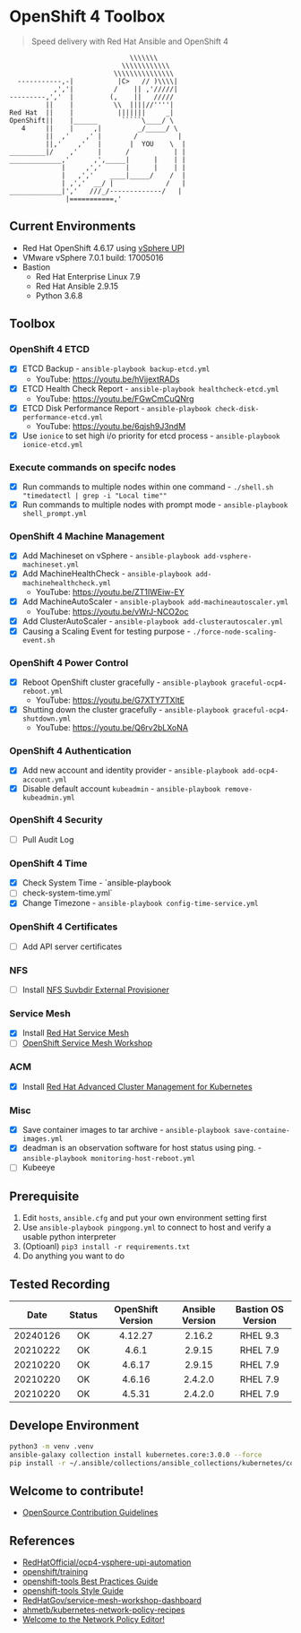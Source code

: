 # OpenShift 4 Toolbox

> Speed delivery with Red Hat Ansible and OpenShift 4

```
                              \\\\\\\
                            \\\\\\\\\\\\
                          \\\\\\\\\\\\\\\
  -----------,-|           |C>   // )\\\\|
           ,','|          /    || ,'/////|
---------,','  |         (,    ||   /////
         ||    |          \\  ||||//''''|
Red Hat  ||    |           |||||||     _|
OpenShift||    |______      `````\____/ \
   4     ||    |     ,|         _/_____/ \
         ||  ,'    ,' |        /          |
         ||,'    ,'   |       |  YOU    \  |
_________|/    ,'     |      /           | |
_____________,'      ,',_____|      |    | |
             |     ,','      |      |    | |
             |   ,','    ____|_____/    /  |
             | ,','  __/ |             /   |
_____________|','   ///_/-------------/   |
              |===========,'
```

## Current Environments

- Red Hat OpenShift 4.6.17 using [vSphere UPI][1]
- VMware vSphere 7.0.1 build: 17005016
- Bastion
  - Red Hat Enterprise Linux 7.9
  - Red Hat Ansible 2.9.15
  - Python 3.6.8

## Toolbox

### OpenShift 4 ETCD

- [x] ETCD Backup - `ansible-playbook backup-etcd.yml`
  - YouTube: https://youtu.be/hVijextRADs
- [x] ETCD Health Check Report - `ansible-playbook healthcheck-etcd.yml`
  - YouTube: https://youtu.be/FGwCmCuQNrg
- [x] ETCD Disk Performance Report - `ansible-playbook check-disk-performance-etcd.yml`
  - YouTube: https://youtu.be/6qjsh9J3ndM
- [x] Use `ionice` to set high i/o priority for etcd process - `ansible-playbook ionice-etcd.yml`

### Execute commands on specifc nodes

- [x] Run commands to multiple nodes within one command - `./shell.sh "timedatectl | grep -i "Local time""`
- [x] Run commands to multiple nodes with prompt mode - `ansible-playbook shell_prompt.yml`

### OpenShift 4 Machine Management

- [x] Add Machineset on vSphere - `ansible-playbook add-vsphere-machineset.yml`
- [x] Add MachineHealthCheck - `ansible-playbook add-machinehealthcheck.yml`
  - YouTube: https://youtu.be/ZT1IWEiw-EY
- [x] Add MachineAutoScaler - `ansible-playbook add-machineautoscaler.yml`
  - YouTube: https://youtu.be/vWrJ-NCO2oc
- [x] Add ClusterAutoScaler - `ansible-playbook add-clusterautoscaler.yml`
- [x] Causing a Scaling Event for testing purpose - `./force-node-scaling-event.sh`

### OpenShift 4 Power Control

- [x] Reboot OpenShift cluster gracefully - `ansible-playbook graceful-ocp4-reboot.yml`
  - YouTube: https://youtu.be/G7XTY7TXltE
- [x] Shutting down the cluster gracefully - `ansible-playbook graceful-ocp4-shutdown.yml`
  - YouTube: https://youtu.be/Q6rv2bLXoNA

### OpenShift 4 Authentication

- [x] Add new account and identity provider - `ansible-playbook add-ocp4-account.yml`
- [x] Disable default account `kubeadmin` - `ansible-playbook remove-kubeadmin.yml`

### OpenShift 4 Security

- [ ] Pull Audit Log

### OpenShift 4 Time

- [x] Check System Time - `ansible-playbook
- [ ] check-system-time.yml`
- [x] Change Timezone - `ansible-playbook config-time-service.yml`

### OpenShift 4 Certificates

- [ ] Add API server certificates

### NFS

- [ ] Install [NFS Suvbdir External Provisioner][6]

### Service Mesh

- [x] Install [Red Hat Service Mesh][4]
- [ ] [OpenShift Service Mesh Workshop][9]

### ACM

- [x] Install [Red Hat Advanced Cluster Management for Kubernetes][5]

### Misc

- [x] Save container images to tar archive - `ansible-playbook save-containe-images.yml`
- [x] deadman is an observation software for host status using ping. - `ansible-playbook monitoring-host-reboot.yml`
- [ ] Kubeeye

## Prerequisite

1. Edit `hosts`, `ansible.cfg` and put your own environment setting first
2. Use `ansible-playbook pingpong.yml` to connect to host and verify a usable python interpreter
3. (Optioanl) `pip3 install -r requirements.txt`
4. Do anything you want to do

## Tested Recording

|   Date   | Status | OpenShift Version | Ansible Version | Bastion OS Version |
|:--------:|:------:|:-----------------:|:---------------:|:------------------:|
| 20240126 |   OK   |       4.12.27     |      2.16.2     |      RHEL 9.3      |
| 20210222 |   OK   |       4.6.1       |      2.9.15     |      RHEL 7.9      |
| 20210220 |   OK   |       4.6.17      |      2.9.15     |      RHEL 7.9      |
| 20210220 |   OK   |       4.6.16      |     2.4.2.0     |      RHEL 7.9      |
| 20210220 |   OK   |       4.5.31      |     2.4.2.0     |      RHEL 7.9      |

## Develope Environment

```bash
python3 -m venv .venv
ansible-galaxy collection install kubernetes.core:3.0.0 --force
pip install -r ~/.ansible/collections/ansible_collections/kubernetes/core/requirements.txt
```

## Welcome to contribute!

- [OpenSource Contribution Guidelines][3]

## References

- [RedHatOfficial/ocp4-vsphere-upi-automation][1]
- [openshift/training][2]
- [openshift-tools Best Practices Guide][7]
- [openshift-tools Style Guide][8]
- [RedHatGov/service-mesh-workshop-dashboard][9]
- [ahmetb/kubernetes-network-policy-recipes][10]
- [Welcome to the Network Policy Editor!][11]

[1]: https://github.com/RedHatOfficial/ocp4-vsphere-upi-automation
[2]: https://github.com/openshift/training
[3]: https://redhat-cop.github.io/contrib/
[4]: https://github.com/pichuang/redhat-service-mesh-demo
[5]: https://github.com/pichuang/redhat-acm-demo
[6]: https://github.com/kubernetes-sigs/nfs-subdir-external-provisioner
[7]: https://github.com/openshift/openshift-tools/blob/prod/docs/best_practices_guide.adoc
[8]: https://github.com/openshift/openshift-tools/blob/prod/docs/style_guide.adoc
[9]: https://github.com/RedHatGov/service-mesh-workshop-dashboard/
[10]: https://github.com/ahmetb/kubernetes-network-policy-recipes
[11]: https://editor.cilium.io/